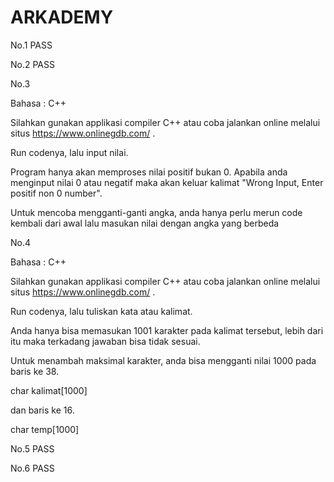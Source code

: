 # ARKADEMY

No.1 
PASS



No.2
PASS



No.3

Bahasa : C++

Silahkan gunakan applikasi compiler C++ atau coba jalankan online melalui situs https://www.onlinegdb.com/ .

Run codenya, lalu input nilai.

Program hanya akan memproses nilai positif bukan 0. Apabila anda menginput nilai 0 atau negatif maka 
akan keluar kalimat "Wrong Input, Enter positif non 0 number".

Untuk mencoba mengganti-ganti angka, anda hanya perlu merun code kembali dari awal
lalu masukan nilai dengan angka yang berbeda



No.4

Bahasa : C++

Silahkan gunakan applikasi compiler C++ atau coba jalankan online melalui situs https://www.onlinegdb.com/ .

Run codenya, lalu tuliskan kata atau kalimat.

Anda hanya bisa memasukan 1001 karakter pada kalimat tersebut, lebih dari itu maka terkadang jawaban bisa tidak sesuai.

Untuk menambah maksimal karakter, anda bisa mengganti nilai 1000 pada baris ke 38.

char kalimat[1000] 

dan baris ke 16.

char temp[1000] 



No.5
PASS


No.6
PASS
